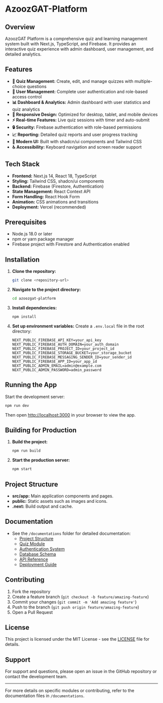 # AzoozGAT-Platform

## Overview
AzoozGAT Platform is a comprehensive quiz and learning management system built with Next.js, TypeScript, and Firebase. It provides an interactive quiz experience with admin dashboard, user management, and detailed analytics.

## Features
- **📝 Quiz Management:** Create, edit, and manage quizzes with multiple-choice questions
- **👥 User Management:** Complete user authentication and role-based access control
- **📊 Dashboard & Analytics:** Admin dashboard with user statistics and quiz analytics
- **📱 Responsive Design:** Optimized for desktop, tablet, and mobile devices
- **⚡ Real-time Features:** Live quiz sessions with timer and auto-submit
- **🔒 Security:** Firebase authentication with role-based permissions
- **📈 Reporting:** Detailed quiz reports and user progress tracking
- **🎨 Modern UI:** Built with shadcn/ui components and Tailwind CSS
- **♿ Accessibility:** Keyboard navigation and screen reader support

## Tech Stack
- **Frontend:** Next.js 14, React 18, TypeScript
- **Styling:** Tailwind CSS, shadcn/ui components
- **Backend:** Firebase (Firestore, Authentication)
- **State Management:** React Context API
- **Form Handling:** React Hook Form
- **Animation:** CSS animations and transitions
- **Deployment:** Vercel (recommended)

## Prerequisites
- Node.js 18.0 or later
- npm or yarn package manager
- Firebase project with Firestore and Authentication enabled

## Installation
1. **Clone the repository:**
   ```sh
   git clone <repository-url>
   ```
2. **Navigate to the project directory:**
   ```sh
   cd azoozgat-platform
   ```
3. **Install dependencies:**
   ```sh
   npm install
   ```

4. **Set up environment variables:**
   Create a `.env.local` file in the root directory:
   ```env
   NEXT_PUBLIC_FIREBASE_API_KEY=your_api_key
   NEXT_PUBLIC_FIREBASE_AUTH_DOMAIN=your_auth_domain
   NEXT_PUBLIC_FIREBASE_PROJECT_ID=your_project_id
   NEXT_PUBLIC_FIREBASE_STORAGE_BUCKET=your_storage_bucket
   NEXT_PUBLIC_FIREBASE_MESSAGING_SENDER_ID=your_sender_id
   NEXT_PUBLIC_FIREBASE_APP_ID=your_app_id
   NEXT_PUBLIC_ADMIN_EMAIL=admin@example.com
   NEXT_PUBLIC_ADMIN_PASSWORD=admin_password
   ```

## Running the App
Start the development server:
```sh
npm run dev
```
Then open [http://localhost:3000](http://localhost:3000) in your browser to view the app.

## Building for Production
1. **Build the project:**
   ```sh
   npm run build
   ```
2. **Start the production server:**
   ```sh
   npm start
   ```

## Project Structure
- **src/app:** Main application components and pages.
- **public:** Static assets such as images and icons.
- **.next:** Build output and cache.

## Documentation
- See the `/documentations` folder for detailed documentation:
  - [Project Structure](./documentations/project-structure.md)
  - [Quiz Module](./documentations/quiz-module.md)
  - [Authentication System](./documentations/authentication.md)
  - [Database Schema](./documentations/database-schema.md)
  - [API Reference](./documentations/api-reference.md)
  - [Deployment Guide](./documentations/deployment.md)

## Contributing
1. Fork the repository
2. Create a feature branch (`git checkout -b feature/amazing-feature`)
3. Commit your changes (`git commit -m 'Add amazing feature'`)
4. Push to the branch (`git push origin feature/amazing-feature`)
5. Open a Pull Request

## License
This project is licensed under the MIT License - see the [LICENSE](LICENSE) file for details.

## Support
For support and questions, please open an issue in the GitHub repository or contact the development team.

---
For more details on specific modules or contributing, refer to the documentation files in `/documentations`.
